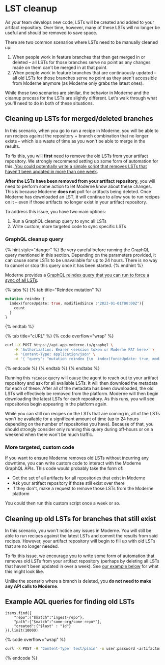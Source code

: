 # LST cleanup

As your team develops new code, LSTs will be created and added to your artifact repository. Over time, however, many of these LSTs will no longer be useful and should be removed to save space.

There are two common scenarios where LSTs need to be manually cleaned up:

1. When people work in feature branches that then get merged in or deleted – all LSTs for those branches serve no point as any changes made on them can't be merged in at that point.
2. When people work in feature branches that are continuously updated – all old LSTs for those branches serve no point as they aren't accessible from Moderne anymore (as Moderne only grabs the latest ones).

While those two scenarios are similar, the behavior in Moderne and the cleanup process for the LSTs are slightly different. Let's walk through what you'll need to do in both of these situations.

## Cleaning up LSTs for merged/deleted branches

In this scenario, when you go to run a recipe in Moderne, you will be able to run recipes against the repository + branch combination that no longer exists – which is a waste of time as you won't be able to merge in the results.

To fix this, you will **first** need to remove the old LSTs from your artifact repository. We strongly recommend setting up some form of automation for this.[ You could potentially write a simple script that removes LSTs that haven't been updated in more than one week](lst-cleanup.md#example-aql-queries-for-finding-old-lsts).

**After the LSTs have been removed from your artifact repository**, you will need to perform some action to let Moderne know about these changes. This is because Moderne **does not** poll for artifacts being deleted. Once Moderne has downloaded an LST, it will continue to allow you to run recipes on it – even if those artifacts no longer exist in your artifact repository.

To address this issue, you have two main options:

1. Run a GraphQL cleanup query to sync all LSTs
2. Write custom, more targeted code to sync specific LSTs

### GraphQL cleanup query

{% hint style="danger" %}
Be very careful before running the GraphQL query mentioned in this section. Depending on the parameters provided, it can cause some LSTs to be unavailable for up to 24 hours. There is no way to cancel or stop this query once it has been started.
{% endhint %}

Moderne provides a [GraphQL reindex query that you can run to force a sync of all LSTs](https://app.moderne.io/graphql?url=https%253A%252F%252Fapi.app.moderne.io%252Fgraphql\&query=bXV0YXRpb24gcmVpbmRleCB7CiAgaW5kZXgoZm9yY2VVcGRhdGU6IHRydWUsIG1vZGlmaWVkU2luY2UgOiIyMDIzLTAxLTAxVDAwOjAwWiIpewogICAgY291bnQKICB9Cn0%3D).

{% tabs %}
{% tab title="Reindex mutation" %}
```graphql
mutation reindex {
  index(forceUpdate: true, modifiedSince :"2023-01-01T00:00Z"){
    count
  }
}
```
{% endtab %}

{% tab title="cURL" %}
{% code overflow="wrap" %}
```bash
curl -X POST https://api.app.moderne.io/graphql \
    -H 'Authorization: Bearer <session token or Moderne PAT here>' \
    -H 'Content-Type: application/json' \
    -d '{ "query": "mutation reindex {\n  index(forceUpdate: true, modifiedSince :\"2023-01-01T00:00Z\"){\n    count\n  }\n}" }'
```
{% endcode %}
{% endtab %}
{% endtabs %}

Running this `reindex` query will cause the agent to reach out to your artifact repository and ask for all available LSTs. It will then download the metadata for each of these. After all of the metadata has been downloaded, the old LSTs will effectively be removed from the platform. Moderne will then begin downloading the latest LSTs for each repository. As this runs, you will see repositories begin appearing in the platform again.

While you can still run recipes on the LSTs that are coming in, all of the LSTs won't be available for a significant amount of time (up to 24 hours depending on the number of repositories you have). Because of that, you should strongly consider only running this query during off-hours or on a weekend when there won't be much traffic.

### More targeted, custom code

If you want to ensure Moderne removes old LSTs without incurring any downtime, you can write custom code to interact with the Moderne GraphQL APIs. This code would probably take the form of:

* Get the set of all artifacts for all repositories that exist in Moderne
* Ask your artifact repository if those still exist over there
* If they don't, make a request to remove those LSTs from the Moderne platform

You could then run this custom script once a week or so.

## Cleaning up old LSTs for branches that still exist

In this scenario, you won't notice any issues in Moderne. You will still be able to run recipes against the latest LSTs and commit the results from said recipes. However, your artifact repository will begin to fill up with old LSTs that are no longer needed.

To fix this issue, we encourage you to write some form of automation that removes old LSTs from your artifact repository (perhaps by deleting all LSTs that haven't been updated in over a week). See [our example below](lst-cleanup.md#example-aql-queries-for-finding-old-lsts) for what this might look like.

Unlike the scenario where a branch is deleted, you **do not need to make any API calls to Moderne**.

## Example AQL queries for finding old LSTs

```aql
items.find({
    "repo":{"$match":"ingest-repo"},
    "path":{"$match":"some-org/some-repo*"},
    "created":{"$last" : "1d"}
}).limit(10000)
```

{% code overflow="wrap" %}
```bash
curl -X POST -H 'Content-Type: text/plain' -u user:password <artifactory url>/api/search/aql -d 'items.find({"repo":{"$match":"ingest-repo"},"modified":{"$gt":"2023-06-16T18:00:00.000000-04:00"}  ,"modified":{"$gt":"2024-04-17T16:48:50.00860443Z"}}).include("name","repo","path","modified").limit(100)'
```
{% endcode %}
